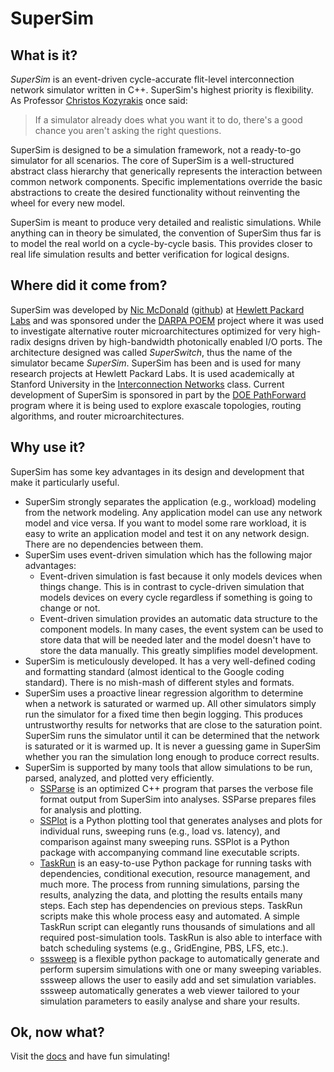 # SuperSim

## What is it?
*SuperSim* is an event-driven cycle-accurate flit-level interconnection network simulator written in C++. SuperSim's highest priority is flexibility. As Professor [Christos Kozyrakis][christos] once said:
> If a simulator already does what you want it to do, there's a good chance you aren't asking the right questions.

SuperSim is designed to be a simulation framework, not a ready-to-go simulator for all scenarios. The core of SuperSim is a well-structured abstract class hierarchy that generically represents the interaction between common network components. Specific implementations override the basic abstractions to create the desired functionality without reinventing the wheel for every new model.

SuperSim is meant to produce very detailed and realistic simulations. While anything can in theory be simulated, the convention of SuperSim thus far is to model the real world on a cycle-by-cycle basis. This provides closer to real life simulation results and better verification for logical designs.

## Where did it come from?
SuperSim was developed by [Nic McDonald][nicmcd_hpl] ([github][nicmcd_gh]) at [Hewlett Packard Labs][hpelabs] and was sponsored under the [DARPA POEM][poem] project where it was used to investigate alternative router microarchitectures optimized for very high-radix designs driven by high-bandwidth photonically enabled I/O ports. The architecture designed was called *SuperSwitch*, thus the name of the simulator became *SuperSim*. SuperSim has been and is used for many research projects at Hewlett Packard Labs. It is used academically at Stanford University in the [Interconnection Networks][ee382c] class. Current development of SuperSim is sponsored in part by the [DOE PathForward][pathforward] program where it is being used to explore exascale topologies, routing algorithms, and router microarchitectures.

## Why use it?
SuperSim has some key advantages in its design and development that make it particularly useful.
+ SuperSim strongly separates the application (e.g., workload) modeling from the network modeling. Any application model can use any network model and vice versa. If you want to model some rare workload, it is easy to write an application model and test it on any network design. There are no dependencies between them.
+ SuperSim uses event-driven simulation which has the following major advantages:
  - Event-driven simulation is fast because it only models devices when things change. This is in contrast to cycle-driven simulation that models devices on every cycle regardless if something is going to change or not.
  - Event-driven simulation provides an automatic data structure to the component models. In many cases, the event system can be used to store data that will be needed later and the model doesn't have to store the data manually. This greatly simplifies model development.
+ SuperSim is meticulously developed. It has a very well-defined coding and formatting standard (almost identical to the Google coding standard). There is no mish-mash of different styles and formats.
+ SuperSim uses a proactive linear regression algorithm to determine when a network is saturated or warmed up. All other simulators simply run the simulator for a fixed time then begin logging. This produces untrustworthy results for networks that are close to the saturation point. SuperSim runs the simulator until it can be determined that the network is saturated or it is warmed up. It is never a guessing game in SuperSim whether you ran the simulation long enough to produce correct results.
+ SuperSim is supported by many tools that allow simulations to be run, parsed, analyzed, and plotted very efficiently.
  - [SSParse][ssparse] is an optimized C++ program that parses the verbose file format output from SuperSim into analyses. SSParse prepares files for analysis and plotting.
  - [SSPlot][ssplot] is a Python plotting tool that generates analyses and plots for individual runs, sweeping runs (e.g., load vs. latency), and comparison against many sweeping runs. SSPlot is a Python package with accompanying command line executable scripts.
  - [TaskRun][taskrun] is an easy-to-use Python package for running tasks with dependencies, conditional execution, resource management, and much more. The process from running simulations, parsing the results, analyzing the data, and plotting the results entails many steps. Each step has dependencies on previous steps. TaskRun scripts make this whole process easy and automated. A simple TaskRun script can elegantly runs thousands of simulations and all required post-simulation tools. TaskRun is also able to interface with batch scheduling systems (e.g., GridEngine, PBS, LFS, etc.).
  - [sssweep][sssweep] is a flexible python package to automatically generate and perform supersim simulations with one or many sweeping variables. sssweep allows the user to easily add and set simulation variables. sssweep automatically generates a web viewer tailored to your simulation parameters to easily analyse and share your results.

## Ok, now what?
Visit the [docs][docs] and have fun simulating!


[christos]: http://csl.stanford.edu/~christos/ "Christos' Home Page"
[nicmcd_hpl]: http://labs.hpe.com/people/nicmcd/ "Nic's Labs Page"
[nicmcd_gh]: https://github.com/nicmcd "Nic's GitHub Page"
[hpelabs]: http://www.labs.hpe.com/ "Hewlett Packard Labs Home"
[poem]: http://www.darpa.mil/program/photonically-optimized-embedded-microprocessors "DARPA POEM Page"
[pathforward]: http://www.exascaleinitiative.org/pathforward "DOE PathForward"
[ee382c]: https://explorecourses.stanford.edu/search?q=ee382c "EE382C Description"
[ssparse]: https://github.com/nicmcd/ssparse "SSParse at GitHub"
[ssplot]: https://github.com/nicmcd/ssplot "SSPlot at GitHub"
[taskrun]: https://github.com/nicmcd/taskrun "TaskRun at GitHub"
[sssweep]: https://github.com/nicmcd/sssweep "sssweep at GitHub"
[docs]: docs/README.md "SuperSim Documentation"
